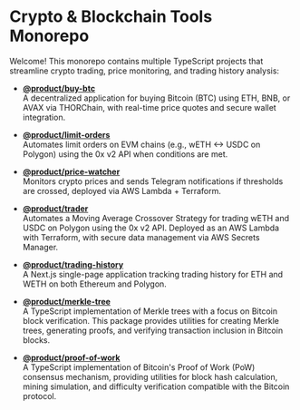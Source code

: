 # Crypto & Blockchain Tools Monorepo

Welcome! This monorepo contains multiple TypeScript projects that streamline crypto trading, price monitoring, and trading history analysis:

- [**@product/buy-btc**](./product/buy-btc/README.md)  
  A decentralized application for buying Bitcoin (BTC) using ETH, BNB, or AVAX via THORChain, with real-time price quotes and secure wallet integration.

- [**@product/limit-orders**](./product/limit-orders/README.md)  
  Automates limit orders on EVM chains (e.g., wETH <-> USDC on Polygon) using the 0x v2 API when conditions are met.

- [**@product/price-watcher**](./product/price-watcher/README.md)  
  Monitors crypto prices and sends Telegram notifications if thresholds are crossed, deployed via AWS Lambda + Terraform.
  
- [**@product/trader**](./product/trader/README.md)  
  Automates a Moving Average Crossover Strategy for trading wETH and USDC on Polygon using the 0x v2 API. Deployed as an AWS Lambda with Terraform, with secure data management via AWS Secrets Manager.

- [**@product/trading-history**](./product/trading-history/README.md)  
  A Next.js single-page application tracking trading history for ETH and WETH on both Ethereum and Polygon.

- [**@product/merkle-tree**](./product/merkle-tree/README.md)  
  A TypeScript implementation of Merkle trees with a focus on Bitcoin block verification. This package provides utilities for creating Merkle trees, generating proofs, and verifying transaction inclusion in Bitcoin blocks.

- [**@product/proof-of-work**](./product/proof-of-work/README.md)  
  A TypeScript implementation of Bitcoin's Proof of Work (PoW) consensus mechanism, providing utilities for block hash calculation, mining simulation, and difficulty verification compatible with the Bitcoin protocol.
